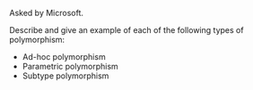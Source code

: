 Asked by Microsoft.

Describe and give an example of each of the following types of polymorphism:

- Ad-hoc polymorphism
- Parametric polymorphism
- Subtype polymorphism
